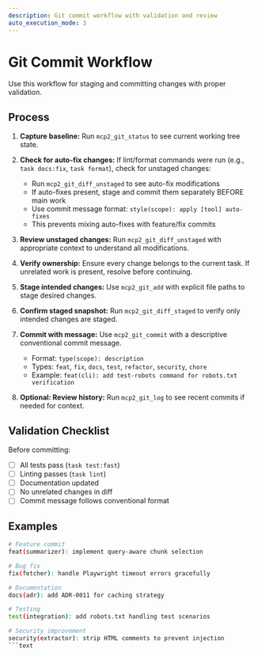 ```yaml
---
description: Git commit workflow with validation and review
auto_execution_mode: 3
---
```


# Git Commit Workflow

Use this workflow for staging and committing changes with proper validation.

## Process

1. **Capture baseline:** Run `mcp2_git_status` to see current working tree state.

2. **Check for auto-fix changes:** If lint/format commands were run (e.g., `task docs:fix`, `task format`), check for unstaged changes:
   - Run `mcp2_git_diff_unstaged` to see auto-fix modifications
   - If auto-fixes present, stage and commit them separately BEFORE main work
   - Use commit message format: `style(scope): apply [tool] auto-fixes`
   - This prevents mixing auto-fixes with feature/fix commits

3. **Review unstaged changes:** Run `mcp2_git_diff_unstaged` with appropriate context to understand all modifications.

4. **Verify ownership:** Ensure every change belongs to the current task. If unrelated work is present, resolve before continuing.

5. **Stage intended changes:** Use `mcp2_git_add` with explicit file paths to stage desired changes.

6. **Confirm staged snapshot:** Run `mcp2_git_diff_staged` to verify only intended changes are staged.

7. **Commit with message:** Use `mcp2_git_commit` with a descriptive conventional commit message.
   - Format: `type(scope): description`
   - Types: `feat`, `fix`, `docs`, `test`, `refactor`, `security`, `chore`
   - Example: `feat(cli): add test-robots command for robots.txt verification`

8. **Optional: Review history:** Run `mcp2_git_log` to see recent commits if needed for context.

## Validation Checklist

Before committing:

- [ ] All tests pass (`task test:fast`)
- [ ] Linting passes (`task lint`)
- [ ] Documentation updated
- [ ] No unrelated changes in diff
- [ ] Commit message follows conventional format

## Examples

```bash
# Feature commit
feat(summarizer): implement query-aware chunk selection

# Bug fix
fix(fetcher): handle Playwright timeout errors gracefully

# Documentation
docs(adr): add ADR-0011 for caching strategy

# Testing
test(integration): add robots.txt handling test scenarios

# Security improvement
security(extractor): strip HTML comments to prevent injection
```text

